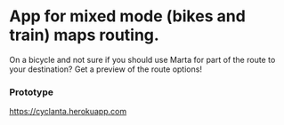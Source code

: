 # App for mixed mode (bikes and train) maps routing.

On a bicycle and not sure if you should use Marta for part of the route to your destination? Get a preview of the route options!

### Prototype
https://cyclanta.herokuapp.com
